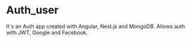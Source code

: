 # Auth_user

It´s an Auth app created with Angular, Nest.js and MongoDB.
Allows auth with JWT, Google and Facebook.
